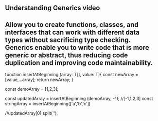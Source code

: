 ## Understanding Generics video

##  Allow you to create functions, classes, and interfaces that can work with different data types without sacrificing type checking. Generics enable you to write code that is more generic or abstract, thus reducing code duplication and improving code maintainability.


function insertAtBeginning <T>(array: T[], value: T){
    const newArray = [value,...array];
    return newArray;
}

const demoArray = [1,2,3];

const updatedArray = insertAtBeginning (demoArray, -1); //[-1,1,2,3]
const stringArray = insertAtBeginning(['a','b','c'])

//updatedArray[0].split('');